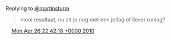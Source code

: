 Replying to [@martinsturm](https://twitter.com/martinsturm/status/12843711387)

> mooi resultaat, nu zit je nog met een jetlag of liever runlag?

<img src="../../media/tweet.ico" width="12" /> [Mon Apr 26 22:42:18 +0000 2010](https://twitter.com/DromerDenker/status/12909122939)